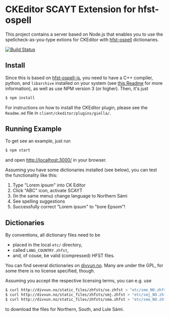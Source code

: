 # CKEditor SCAYT Extension for hfst-ospell

This project contains a server based on Node.js that enables you to use the spellcheck-as-you-type extions for CKEditor with [hfst-ospell](https://github.com/hfst/hfst-ospell) dictionaries.

[![Build Status](https://travis-ci.org/killercup/ck-ospell.svg?branch=master)](https://travis-ci.org/killercup/ck-ospell)

## Install

Since this is based on
[hfst-ospell-js](https://github.com/divvun/hfst-ospell-js), you need to have
a C++ compiler, python, and `libarchive` installed on your system (see
[this Readme](https://github.com/divvun/hfst-ospell-js/blob/master/Readme.md)
for more information), as well as use NPM version 3 (or higher). Then, it's just

```sh
$ npm install
```

For instructions on how to install the CKEditor plugin, please see the `Readme.md` file in `client/ckeditor/plugins/giella/`.

## Running Example

To get see an example, just run

```sh
$ npm start
```

and open <http://localhost:3000/> in your browser.

Assuming you have some dictionaries installed (see below), you can test the functionality like this:

1. Type "Lorem ipsum" into CK Editor
2. Click "ABC" icon, activate SCAYT
3. (In the same menu) change language to Northern Sámi
4. See spelling suggestions
5. Successfully correct "Lorem ipsum" to "bore Epsom"!

## Dictionaries

By conventions, all dictionary files need to be

- placed in the local `etc/` directory,
- called `LANG_COUNTRY.zhfst`,
- and, of couse, be valid (compressed) HFST files.

You can find several dictionaries on [divvun.no](http://www.divvun.no/korrektur/otherapps.html). Many are under the GPL, for some there is no license specified, though.

Assuming you accept the respective licensing terms, you can e.g. use

```sh
$ curl http://divvun.no/static_files/zhfsts/se.zhfst > "etc/sme_NO.zhfst"
$ curl http://divvun.no/static_files/zhfsts/smj.zhfst > "etc/smj_NO.zhfst"
$ curl http://divvun.no/static_files/zhfsts/sma.zhfst > "etc/sma_NO.zhfst"
```

to download the files for Northern, South, and Lule Sámi.
